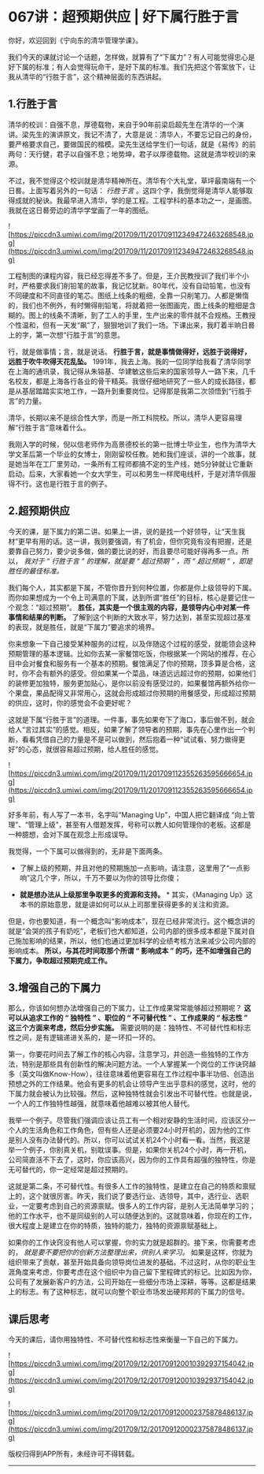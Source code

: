 # 067讲：超预期供应 | 好下属行胜于言

你好，欢迎回到《宁向东的清华管理学课》。

我们今天的课就讨论一个话题，怎样做，就算有了“下属力”？有人可能觉得忠心是好下属的标准；有人会觉得玩命干，是好下属的标准。我们先把这个答案放下，让我从清华的“行胜于言”，这个精神层面的东西讲起。

## 1.行胜于言

清华的校训：自强不息，厚德载物，来自于90年前梁启超先生在清华的一个演讲。梁先生的演讲原文，我记不清了，大意是说：清华人，不要忘记自己的身份，要严格要求自己，要做国民的楷模。梁先生送给学生们一句话，就是《易传》的前两句：天行健，君子以自强不息；地势坤，君子以厚德载物。这就是清华校训的来源。

不过，我不觉得这个校训就是清华精神所在。清华有个大礼堂，草坪最南端有一个日晷。上面写着另外的一句话： *行胜于言* 。这四个字，我倒觉得是清华人能够取得成就的秘诀。我最早进入清华，学的是工程。工程学科的基本功之一，是画图。我就在这日晷旁边的清华学堂画了一年的图纸。

![https://piccdn3.umiwi.com/img/201709/11/201709112349472463268548.jpg](https://piccdn3.umiwi.com/img/201709/11/201709112349472463268548.jpg)

工程制图的课程内容，我已经忘得差不多了。但是，王介民教授训了我们半个小时，严格要求我们削铅笔的故事，我记忆犹新。80年代，没有自动铅笔，也没有不同硬度和不同直径的笔芯。图纸上线条的粗细，全靠一只削笔刀。人都是懒惰的，我们也不例外，有时懒得削铅笔，将就着把一张图画完，图上线条的粗细是含糊的。图上的线条不清晰，到了工人的手里，生产出来的零件就不合规格。王教授个性温和，但有一天发“飙”了，狠狠地训了我们一场。下课出来，我盯着半晌日晷上的字，第一次想“行胜于言”的意思。

行，就是做事情；言，就是说话。 **行胜于言，就是事情做得好，远胜于说得好，远胜于吹牛吹得天花乱坠。** 1991年，我去上海。我的一位同学给我看了清华同学在上海的通讯录，我记得从朱镕基、华建敏这些后来的国家领导人一路下来，几千名校友，都是上海各行各业的骨干精英。我很仔细地研究了一些人的成长路径，都是从基层踏踏实实地工作，一路升到重要岗位。记得那是我第二次领悟到“行胜于言”的力量。

清华，长期以来不是综合性大学，而是一所工科院校。所以，清华人更容易理解“行胜于言”意味着什么。

我刚入学的时候，倪以信老师作为高景德校长的第一批博士毕业生，也作为清华大学文革后第一个毕业的女博士，刚刚留校任教。她和我们座谈，讲的一个故事，就是她当年在工厂里劳动，一条所有工程师都搞不定的生产线，她5分钟就让它重新启动。后来，大家看她一个女大学生，可以和男生一样爬电线杆，于是对清华佩服得不行。这也是行胜于言的例子。

## 2.超预期供应

今天的课，是下属力的第二讲。如果上一讲，说的是找一个好领导，让“天生我材”更早有用的话。这一讲，我则要强调，有了机会，但你究竟有没有把握，还是要靠自己努力，要少说多做，做的要比说的好，而且要尽可能好得再多一点。所以， *我对于 “ 行胜于言 ” 的理解，就是要 “ 超过预期 ” ，而 “ 超过预期 ” ，即是胜任的最佳标准。*

我们每个人，其实都是下属，不管你晋升到何种位置，你都是你上级领导的下属。而你如果想成为一个令上司满意的下属，达到所谓“胜任”的目标，核心是要记住一个观念：“超过预期”。 **胜任，其实是一个很主观的内容，是领导内心中对某一件事情和结果的判断。** 了解到这个判断的大致水平，努力达到，甚至实现超过基准的表现，就是胜任，就是“下属力”要追求的境界。

你来想象一下自己接受某种服务的过程，以及伴随这个过程的感受，就能领会这种预期管理的基本逻辑。比如你去某一家餐馆吃饭，你根据某一个网站的推荐，在心目中会对餐食和服务有一个基本的预期。餐馆满足了你的预期，顶多算是合格，这时，你不会有额外的感受。但如果某一个菜品，味道远远超过你的预期，如果他们的装修更加独特，服务更加贴心，是你以前没有感受过的，如果餐馆再额外给你一个果盘，果品配得又非常用心，这就会形成超过你预期的用餐感受，形成超过预期的供应，这时，你的感觉会不会更好呢？

这就是下属“行胜于言”的道理。一件事，事先如果夸下了海口，事后做不到，就会给人“言过其实”的感觉。相反，如果了解了领导者的预期，事先在心里作出一个判断，看看凭借自己的力量是不是可以做到，然后抱着一种“试试看、努力做得更好”的心态，就很容易超过预期，给人胜任的感觉。

![https://piccdn3.umiwi.com/img/201709/11/201709112355263595666654.jpg](https://piccdn3.umiwi.com/img/201709/11/201709112355263595666654.jpg)

好多年前，有人写了一本书，名字叫“Managing Up”，中国人把它翻译成 “向上管理”、“管理上级”，甚至有人借题发挥，号称可以教人如何管理你的老板。这都是一种臆想，会对下属在观念上形成误导。

我觉得，一个下属可以做得到的，无非是下面两条。

* 了解上级的预期，并且对他的预期施加一点影响，请注意，这里用了“一点影响”这几个字，所以，千万不要以为你的领导比你傻；

* **就是想办法从上级那里争取更多的资源和支持。** * 其实，《Managing Up》这本书的原始意思，就是讲如何可以从上司那里获得更多的关注和资源。

但是，你也要知道，有一个概念叫“影响成本”，现在已经非常流行。这个概念讲的就是“会哭的孩子有奶吃”，老板们也大都知道，公司内部的很多成本都是下属对自己施加影响的结果，所以，他们也通过更加科学的业绩考核方法来减少公司内部的影响成本。 **所以，与其花时间取那个所谓 “ 影响成本 ” 的巧，还不如增强自己的下属力，争取超过预期完成工作。**

## 3.增强自己的下属力

那么，你该如何想办法增强自己的下属力，让工作成果常常能够超过预期呢？ **这可以从追求工作的 “ 独特性 ” 、职位的 “ 不可替代性 ” 、工作成果的 “ 标志性 ” 这三个方面来考虑，然后分步实施。** 需要说明的是：独特性、不可替代性和标志性之间，是有逻辑递进关系的，是一环扣一环的。

第一，你要花时间去了解工作的核心内容，注意学习，并创造一些独特的工作方法，特别是那些具有创新性的解决问题方法。一个人掌握某一个岗位的工作诀窍越多（英文叫做Know-How），往往意味着他更容易在工作过程中事半功倍、创造出预想之外的工作结果。他会有更多的机会让领导产生出乎意料的感觉，这时，他的下属力就会被认为比较强。然后，这种独特性就会引发出不可替代性。也就是说，一个人的工作独特性越强，就意味着他越难以被其他人替代。

我举一个例子。尽管我们强调应该让员工有一个相对安静的生活时间，应该区分一个人的生活角色和工作角色，但有些人还是必须要24小时开机的，因为他的工作是别人没有办法替代的。所以，你可以试试关机24个小时看一看。当然，我这是举一个例子，你别真关机，别耽误事。但是，如果你关机24个小时，再一开机，公司简直活不下去了，这时，你应该高兴，因为你的工作具有超强的独特性，你是无可替代的，你一定经常是超过预期的。

这就是第二条，不可替代性。有很多人工作的独特性，是建立在自己的特质和禀赋上的，这个就很厉害。昨天，我们说了要选行业、选领导，其中，选行业、选职业，一定要考虑到自己的资源禀赋。很多人的工作内容，是别人无法简单学习的；他的工作水平，也不是同级别的人可以随便达到的。这就意味着，你现在的工作，很大程度上是建立在你的特质，独特的能力，独特的资源禀赋基础上。

如果你的工作诀窍没有他人可以掌握，你的实力就是超群的。接下来，你需要考虑的， *就是要不要把你的创新方法整理出来，供别人来学习。* 如果是这样，你就为组织带来了贡献，甚至开始具备向领导岗位进发的基础。不过这时，从你的职业生涯角度来考虑，你要考虑在这个组织中为自己留下里程碑式的标记。比如因为你，公司有了发展新客户的方法，公司开始在一些细分市场上深耕，等等。这都是结果上的标志。有了这种标志，就可以向整个职业市场发出硬邦邦的下属力的信号。

## 课后思考

今天的课后，请你用独特性、不可替代性和标志性来衡量一下自己的下属力。

![https://piccdn3.umiwi.com/img/201709/12/201709120010392937154042.jpg](https://piccdn3.umiwi.com/img/201709/12/201709120010392937154042.jpg)

![https://piccdn3.umiwi.com/img/201709/12/201709120002375878486137.jpg](https://piccdn3.umiwi.com/img/201709/12/201709120002375878486137.jpg)

版权归得到APP所有，未经许可不得转载。

---
